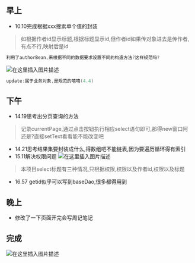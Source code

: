 ## 早上
- 10.10完成根据xxx搜索单个值的封装
> 如根据作者id显示标题,根据标题显示id,但作者id如果传对象进去是传作者,有点不行,映射后是id

```java
利用了authorBean,来根据不同的数据要求设置不同的构造方法?这样规范吗?
```
![在这里插入图片描述](https://img-blog.csdnimg.cn/20210404152241134.png?x-oss-process=image/watermark,type_ZmFuZ3poZW5naGVpdGk,shadow_10,text_aHR0cHM6Ly9ibG9nLmNzZG4ubmV0L3FxXzQ1NDA1Nzgy,size_16,color_FFFFFF,t_70)

```java
update:属于业务对象,是规范的嘻嘻(4.4)
```

## 下午
- 14.19思考出分页查询的方法
> 记录currentPage,通过点击按钮执行相应select语句即可,那得new窗口阿还是?直接setText看看能不能改变吧
- 14.21思考结果集要封装成什么,得数组吧不能链表,因为要遍历循环得有索引
- 15.11解决权限问题
![在这里插入图片描述](https://img-blog.csdnimg.cn/20210404162440821.png?x-oss-process=image/watermark,type_ZmFuZ3poZW5naGVpdGk,shadow_10,text_aHR0cHM6Ly9ibG9nLmNzZG4ubmV0L3FxXzQ1NDA1Nzgy,size_16,color_FFFFFF,t_70)

> 本项目select标题有三种情况,只根据权限,权限以及作者id,权限以及标题

- 16.57 getid似乎可以写到baseDao,很多都得用到
## 晚上
- 修改了一下页面开完会写周记笔记

## 完成
![在这里插入图片描述](https://img-blog.csdnimg.cn/20210404225828492.png?x-oss-process=image/watermark,type_ZmFuZ3poZW5naGVpdGk,shadow_10,text_aHR0cHM6Ly9ibG9nLmNzZG4ubmV0L3FxXzQ1NDA1Nzgy,size_16,color_FFFFFF,t_70)


